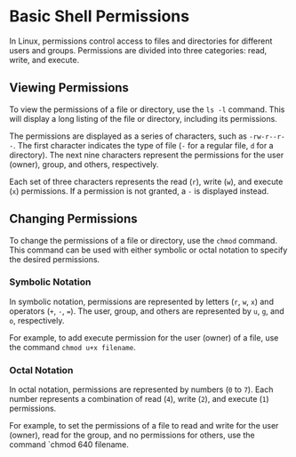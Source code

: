 # Basic Shell Permissions

In Linux, permissions control access to files and directories for different users and groups. Permissions are divided into three categories: read, write, and execute.

## Viewing Permissions

To view the permissions of a file or directory, use the `ls -l` command. This will display a long listing of the file or directory, including its permissions.

The permissions are displayed as a series of characters, such as `-rw-r--r--`. The first character indicates the type of file (`-` for a regular file, `d` for a directory). The next nine characters represent the permissions for the user (owner), group, and others, respectively.

Each set of three characters represents the read (`r`), write (`w`), and execute (`x`) permissions. If a permission is not granted, a `-` is displayed instead.

## Changing Permissions

To change the permissions of a file or directory, use the `chmod` command. This command can be used with either symbolic or octal notation to specify the desired permissions.

### Symbolic Notation

In symbolic notation, permissions are represented by letters (`r`, `w`, `x`) and operators (`+`, `-`, `=`). The user, group, and others are represented by `u`, `g`, and `o`, respectively.

For example, to add execute permission for the user (owner) of a file, use the command `chmod u+x filename`.

### Octal Notation

In octal notation, permissions are represented by numbers (`0` to `7`). Each number represents a combination of read (`4`), write (`2`), and execute (`1`) permissions.

For example, to set the permissions of a file to read and write for the user (owner), read for the group, and no permissions for others, use the command `chmod 640 filename.
